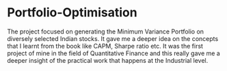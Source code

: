 # Portfolio-Optimisation
The project focused on generating the Minimum Variance Portfolio on diversely selected Indian stocks. It gave me a deeper idea on the concepts that I learnt from the book like CAPM, Sharpe ratio etc. It was the first project of mine in the field of Quantitative Finance and this really gave me a deeper insight of the practical work that happens at the Industrial level.
